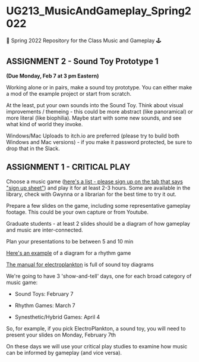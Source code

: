 # UG213_MusicAndGameplay_Spring2022
🎼 Spring 2022 Repository for the Class Music and Gameplay 🕹️


ASSIGNMENT 2 - Sound Toy Prototype 1 
------
**(Due Monday, Feb 7 at 3 pm Eastern)**

Working alone or in pairs, make a sound toy prototype.  You can either make a mod of the example project or start from scratch.

At the least, put your own sounds into the Sound Toy.  Think about visual improvements / themeing - this could be more abstract (like panoramical) or more literal (like biophilia). Maybe start with some new sounds, and see what kind of world they invoke.

Windows/Mac Uploads to itch.io are preferred (please try to build both Windows and Mac versions) - if you make it password protected, be sure to drop that in the Slack.

ASSIGNMENT 1 - CRITICAL PLAY
------

Choose a music game ([here's a list - please sign up on the tab that says "sign up sheet"](https://docs.google.com/spreadsheets/d/14mBE0D4OONFe5WcpYIexCtgGP8hsAjTXgIp4Bi0yM6U/edit?usp=sharing)) and play it for at least 2-3 hours. Some are available in the library, check with Gwynna or a librarian for the best time to try it out. 

Prepare a few slides on the game, including some representative gameplay footage. This could be your own capture or from Youtube. 

Graduate students - at least 2 slides should be a diagram of how gameplay and music are inter-connected.

Plan your presentations to be between 5 and 10 min

[Here's an example](https://docs.google.com/presentation/d/1CggJ1078_SK6u3FUuh_zdi21taIblNFtIIb4zXcU5p8/edit?usp=sharing) of a diagram for a rhythm game

[The manual for electroplankton](https://www.nintendo.com/consumer/gameslist/manuals/DS_Electroplankton.pdf) is full of sound toy diagrams

We're going to have 3 'show-and-tell' days, one for each broad category of music game:

 - Sound Toys: February 7

 - Rhythm Games: March 7

 - Synesthetic/Hybrid Games: April 4

So, for example, if you pick ElectroPlankton, a sound toy, you will need to present your slides on Monday, February 7th

On these days we will use your critical play studies to examine how music can be informed by gameplay (and vice versa).


